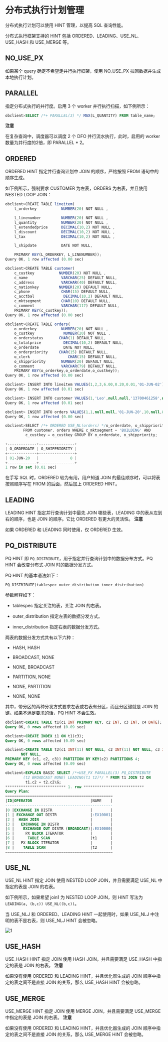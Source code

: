 分布式执行计划管理 
==============================

分布式执行计划可以使用 HINT 管理，以提高 SQL 查询性能。

分布式执行框架支持的 HINT 包括 ORDERED、LEADING、USE_NL、USE_HASH 和 USE_MERGE 等。

NO_USE_PX 
------------------------------

如果某个 query 确定不希望走并行执行框架，使用 NO_USE_PX 拉回数据并生成本地执行计划。

PARALLEL 
-----------------------------

指定分布式执行的并行度。启用 3 个 worker 并行执行扫描，如下例所示：

```sql
obclient>SELECT /*+ PARALLEL(3) */ MAX(L_QUANTITY) FROM table_name;
```


**注意**



在复杂查询中，调度器可以调度 2 个 DFO 并行流水执行，此时，启用的 worker 数量为并行度的2倍，即 PARALLEL \* 2。

ORDERED 
----------------------------

ORDERED HINT 指定并行查询计划中 JOIN 的顺序，严格按照 FROM 语句中的顺序生成。

如下例所示，强制要求 CUSTOMER 为左表，ORDERS 为右表，并且使用 NESTED LOOP JOIN：

```javascript
obclient>CREATE TABLE lineitem(
    l_orderkey           NUMBER(20) NOT NULL ,

    l_linenumber         NUMBER(20) NOT NULL ,
    l_quantity           NUMBER(20) NOT NULL ,
    l_extendedprice      DECIMAL(10,2) NOT NULL ,
    l_discount           DECIMAL(10,2) NOT NULL ,
    l_tax                DECIMAL(10,2) NOT NULL ,

    l_shipdate           DATE NOT NULL,

    PRIMARY KEY(L_ORDERKEY, L_LINENUMBER));
Query OK, 1 row affected (0.00 sec)

obclient>CREATE TABLE customer(
    c_custkey           NUMBER(20) NOT NULL ,
    c_name               VARCHAR(25) DEFAULT NULL,
    c_address            VARCHAR(40) DEFAULT NULL,
    c_nationkey         NUMBER(20) DEFAULT NULL,
    c_phone              CHAR(15) DEFAULT NULL,
    c_acctbal             DECIMAL(10,2) DEFAULT NULL,
    c_mktsegment         CHAR(10) DEFAULT NULL,
    c_comment            VARCHAR(117) DEFAULT NULL,
    PRIMARY KEY(c_custkey));
Query OK, 1 row affected (0.00 sec)

obclient>CREATE TABLE orders(
    o_orderkey           NUMBER(20) NOT NULL ,
    o_custkey             NUMBER(20) NOT NULL ,
    o_orderstatus       CHAR(1) DEFAULT NULL,
    o_totalprice          DECIMAL(10,2) DEFAULT NULL,
    o_orderdate           DATE NOT NULL,
    o_orderpriority     CHAR(15) DEFAULT NULL,
    o_clerk                 CHAR(15) DEFAULT NULL,
    o_shippriority       NUMBER(20) DEFAULT NULL,
    o_comment            VARCHAR(79) DEFAULT NULL,
    PRIMARY KEY(o_orderkey,o_orderdate,o_custkey));
Query OK, 1 row affected (0.00 sec)

obclient> INSERT INTO lineitem VALUES(1,2,3,6.00,0.20,0.01,'01-JUN-02');
Query OK, 1 row affected (0.01 sec)

obclient> INSERT INTO customer VALUES(1,'Leo',null,null,'13700461258',null,'BUILDING',null);
Query OK, 1 row affected (0.01 sec)

obclient> INSERT INTO orders VALUES(1,1,null,null,'01-JUN-20',10,null,8,null);
Query OK, 1 row affected (0.00 sec)

obclient>SELECT /*+ ORDERED USE_NL(orders) */o_orderdate, o_shippriority
        FROM customer, orders WHERE c_mktsegment = 'BUILDING' AND
         c_custkey = o_custkey GROUP BY o_orderdate, o_shippriority;

+-------------+----------------+
| O_ORDERDATE | O_SHIPPRIORITY |
+-------------+----------------+
| 01-JUN-20   |              8 |
+-------------+----------------+
1 row in set (0.01 sec)
```



在手写 SQL 时，ORDERED 较为有用，用户知道 JOIN 的最佳顺序时，可以将表按照顺序写在 FROM 的后面，然后加上 ORDERED HINT。

LEADING 
----------------------------

LEADING HINT 指定并行查询计划中最先 JOIN 哪些表，LEADING 中的表从左到右的顺序，也是 JOIN 的顺序。它比 ORDERED 有更大的灵活性。
**注意**



如果 ORDERED 和 LEADING 同时使用，仅 ORDERED 生效。

PQ_DISTRIBUTE 
----------------------------------

PQ HINT 即 `PQ_DISTRIBUTE`，用于指定并行查询计划中的数据分布方式。PQ HINT 会改变分布式 JOIN 时的数据分发方式。

PQ HINT 的基本语法如下：

```unknow
PQ_DISTRIBUTE(tablespec outer_distribution inner_distribution)
```



参数解释如下：

* tablespec 指定关注的表，关注 JOIN 的右表。

  

* outer_distribution 指定左表的数据分发方式。

  

* inner_distribution 指定右表的数据分发方式。

  




两表的数据分发方式共有以下六种：

* HASH, HASH

  

* BROADCAST, NONE

  

*
  NONE, BROADCAST

  

* PARTITION, NONE

  

*
  NONE, PARTITION

  

*
  NONE, NONE

  




其中，带分区的两种分发方式要求左表或右表有分区，而且分区键就是 JOIN 的键。如果不满足要求的话，PQ HINT 不会生效。

```sql
obclient>CREATE TABLE t1(c1 INT PRIMARY KEY, c2 INT, c3 INT, c4 DATE);
Query OK, 0 rows affected (0.09 sec)

obclient>CREATE INDEX i1 ON t1(c3);
Query OK, 0 rows affected (0.09 sec)

obclient>CREATE TABLE t2(c1 INT(11) NOT NULL, c2 INT(11) NOT NULL, c3 INT(11) 
       NOT NULL, 
PRIMARY KEY (c1, c2, c3)) PARTITION BY KEY(c2) PARTITIONS 4;
Query OK, 0 rows affected (0.09 sec)

obclient>EXPLAIN BASIC SELECT /*+USE_PX PARALLEL(3) PQ_DISTRIBUTE
        (t2 BROADCAST NONE) LEADING(t1 t2)*/ * FROM t1 JOIN t2 ON 
         t1.c2 = t2.c2\G;
*************************** 1. row ***************************
Query Plan: 
================================================
|ID|OPERATOR                          |NAME    |
------------------------------------------------
|0 |EXCHANGE IN DISTR                 |        |
|1 | EXCHANGE OUT DISTR               |:EX10001|
|2 |  HASH JOIN                       |        |
|3 |   EXCHANGE IN DISTR              |        |
|4 |    EXCHANGE OUT DISTR (BROADCAST)|:EX10000|
|5 |     PX BLOCK ITERATOR            |        |
|6 |      TABLE SCAN                  |t1      |
|7 |   PX BLOCK ITERATOR              |        |
|8 |    TABLE SCAN                    |t2      |
================================================
```



USE_NL 
---------------------------

USE_NL HINT 指定 JOIN 使用 NESTED LOOP JOIN，并且需要满足 USE_NL 中指定的表是 JOIN 的右表。

如下例所示，如果希望 join1 为 NESTED LOOP JOIN，则 HINT 写法为 `LEADING(a, (b,c)) USE_NL((b,c))`。

当 USE_NLJ 和 ORDERED、LEADING HINT 一起使用时，如果 USE_NLJ 中注明的表不是右表，则 USE_NLJ HINT 会被忽略。

![1](https://help-static-aliyun-doc.aliyuncs.com/assets/img/zh-CN/4765994061/p179945.png)

USE_HASH 
-----------------------------

USE_HASH HINT 指定 JOIN 使用 HASH JOIN，并且需要满足 USE_HASH 中指定的表是 JOIN 的右表。
**注意**



如果没有使用 ORDERED 和 LEADING HINT，并且优化器生成的 JOIN 顺序中指定的表之间不是直接 JOIN 的关系，那么 USE_HASH HINT 会被忽略。

USE_MERGE 
------------------------------

USE_MERGE HINT 指定 JOIN 使用 MERGE JOIN，并且需要满足 USE_MERGE 中指定的表是 JOIN 的右表。
**注意**



如果没有使用 ORDERED 和 LEADING HINT，并且优化器生成的 JOIN 顺序中指定的表之间不是直接 JOIN 的关系，那么 USE_MERGE HINT 会被忽略。
